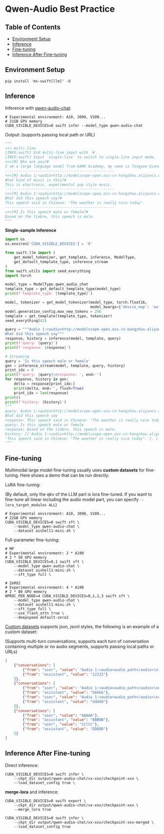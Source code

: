 # Qwen-Audio Best Practice

## Table of Contents
- [Environment Setup](#environment-setup)
- [Inference](#inference)
- [Fine-tuning](#fine-tuning)
- [Inference After Fine-tuning](#inference-after-fine-tuning)

## Environment Setup
```shell
pip install 'ms-swift[llm]' -U
```

## Inference

Inference with [qwen-audio-chat](https://modelscope.cn/models/qwen/Qwen-Audio-Chat/summary):
```shell
# Experimental environment: A10, 3090, V100...
# 21GB GPU memory
CUDA_VISIBLE_DEVICES=0 swift infer --model_type qwen-audio-chat
```

Output: (supports passing local path or URL)
```python
"""
<<< multi-line
[INFO:swift] End multi-line input with `#`.
[INFO:swift] Input `single-line` to switch to single-line input mode.
<<<[M] Who are you?#
I am a large language model from DAMO Academy, my name is Tongyee Qianwen.
--------------------------------------------------
<<<[M] Audio 1:<audio>http://modelscope-open.oss-cn-hangzhou.aliyuncs.com/images/music.wav</audio>
What kind of music is this?#
This is electronic, experimental pop style music.
--------------------------------------------------
<<<[M] Audio 1:<audio>http://modelscope-open.oss-cn-hangzhou.aliyuncs.com/images/weather.wav</audio>
What did this speech say?#
This speech said in Chinese: "The weather is really nice today".
--------------------------------------------------
<<<[M] Is this speech male or female?#
Based on the timbre, this speech is male.
"""
```

**Single-sample Inference**

```python
import os
os.environ['CUDA_VISIBLE_DEVICES'] = '0'

from swift.llm import (
    get_model_tokenizer, get_template, inference, ModelType,
    get_default_template_type, inference_stream
)
from swift.utils import seed_everything
import torch

model_type = ModelType.qwen_audio_chat
template_type = get_default_template_type(model_type)
print(f'template_type: {template_type}')

model, tokenizer = get_model_tokenizer(model_type, torch.float16,
                                       model_kwargs={'device_map': 'auto'})
model.generation_config.max_new_tokens = 256
template = get_template(template_type, tokenizer)
seed_everything(42)

query = """Audio 1:<audio>http://modelscope-open.oss-cn-hangzhou.aliyuncs.com/images/weather.wav</audio>
What did this speech say"""
response, history = inference(model, template, query)
print(f'query: {query}')
print(f'response: {response}')

# Streaming
query = 'Is this speech male or female'
gen = inference_stream(model, template, query, history)
print_idx = 0
print(f'query: {query}\nresponse: ', end='')
for response, history in gen:
    delta = response[print_idx:]
    print(delta, end='', flush=True)
    print_idx = len(response)
print()
print(f'history: {history}')
"""
query: Audio 1:<audio>http://modelscope-open.oss-cn-hangzhou.aliyuncs.com/images/weather.wav</audio>
What did this speech say
response: This speech said in Chinese: "The weather is really nice today".
query: Is this speech male or female
response: Based on the timbre, this speech is male.
history: [['Audio 1:<audio>http://modelscope-open.oss-cn-hangzhou.aliyuncs.com/images/weather.wav</audio>\nWhat did this speech say',
'This speech said in Chinese: "The weather is really nice today".'], ['Is this speech male or female', 'Based on the timbre, this speech is male.']]
"""
```

## Fine-tuning
Multimodal large model fine-tuning usually uses **custom datasets** for fine-tuning. Here shows a demo that can be run directly:

LoRA fine-tuning:

(By default, only the qkv of the LLM part is lora fine-tuned. If you want to fine-tune all linear including the audio model part, you can specify `--lora_target_modules ALL`)
```shell
# Experimental environment: A10, 3090, V100...
# 22GB GPU memory
CUDA_VISIBLE_DEVICES=0 swift sft \
    --model_type qwen-audio-chat \
    --dataset aishell1-mini-zh \
```

Full-parameter fine-tuning:
```shell
# MP
# Experimental environment: 2 * A100
# 2 * 50 GPU memory
CUDA_VISIBLE_DEVICES=0,1 swift sft \
    --model_type qwen-audio-chat \
    --dataset aishell1-mini-zh \
    --sft_type full \

# ZeRO2
# Experimental environment: 4 * A100
# 2 * 80 GPU memory
NPROC_PER_NODE=4 CUDA_VISIBLE_DEVICES=0,1,2,3 swift sft \
    --model_type qwen-audio-chat \
    --dataset aishell1-mini-zh \
    --sft_type full \
    --use_flash_attn true \
    --deepspeed default-zero2
```

[Custom datasets](../LLM/Customization.md#-Recommended-Command-line-arguments) supports json, jsonl styles, the following is an example of a custom dataset:

(Supports multi-turn conversations, supports each turn of conversation containing multiple or no audio segments, supports passing local paths or URLs)

```json
[
    {"conversations": [
        {"from": "user", "value": "Audio 1:<audio>audio_path</audio>\n11111"},
        {"from": "assistant", "value": "22222"}
    ]},
    {"conversations": [
        {"from": "user", "value": "Audio 1:<audio>audio_path</audio>\nAudio 2:<audio>audio_path2</audio>\nAudio 3: <audio>audio_path3</audio>\naaaaa"},
        {"from": "assistant", "value": "bbbbb"},
        {"from": "user", "value": "Audio 1:<audio>audio_path</audio>\nccccc"},
        {"from": "assistant", "value": "ddddd"}
    ]},
    {"conversations": [
        {"from": "user", "value": "AAAAA"},
        {"from": "assistant", "value": "BBBBB"},
        {"from": "user", "value": "CCCCC"},
        {"from": "assistant", "value": "DDDDD"}
    ]}
]
```

## Inference After Fine-tuning
Direct inference:
```shell
CUDA_VISIBLE_DEVICES=0 swift infer \
    --ckpt_dir output/qwen-audio-chat/vx-xxx/checkpoint-xxx \
    --load_dataset_config true \
```

**merge-lora** and inference:
```shell
CUDA_VISIBLE_DEVICES=0 swift export \
    --ckpt_dir output/qwen-audio-chat/vx-xxx/checkpoint-xxx \
    --merge_lora true

CUDA_VISIBLE_DEVICES=0 swift infer \
    --ckpt_dir output/qwen-audio-chat/vx-xxx/checkpoint-xxx-merged \
    --load_dataset_config true
```
